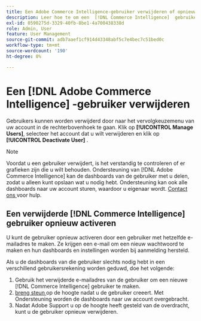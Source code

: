 ```yaml
---
title: Een Adobe Commerce Intelligence-gebruiker verwijderen of opnieuw activeren
description: Leer hoe te om een  [!DNL Commerce Intelligence]  gebruiker te schrappen.
exl-id: 0590275d-3329-40fb-8be1-4a700438338d
role: Admin, User
feature: User Management
source-git-commit: adb7aaef1cf914d43348abf5c7e4bec7c51bed0c
workflow-type: tm+mt
source-wordcount: '190'
ht-degree: 0%

---
```


# Een [!DNL Adobe Commerce Intelligence] -gebruiker verwijderen

Gebruikers kunnen worden verwijderd door naar het vervolgkeuzemenu van uw account in de rechterbovenhoek te gaan. Klik op **[!UICONTROL Manage Users]**, selecteer het account dat u wilt verwijderen en klik op **[!UICONTROL Deactivate User]** .

>[!NOTE]
>
>Voordat u een gebruiker verwijdert, is het verstandig te controleren of er grafieken zijn die u wilt behouden. Ondersteuning van [!DNL Adobe Commerce Intelligence] kan de dashboards van de gebruiker met u delen, zodat u alleen kunt opslaan wat u nodig hebt. Ondersteuning kan ook alle dashboards naar uw account sturen, waardoor u eigenaar wordt. [ Contact ons ](../../guide-overview.md#Submitting-a-Support-Ticket) voor hulp.

## Een verwijderde [!DNL Commerce Intelligence] gebruiker opnieuw activeren

U kunt de gebruiker opnieuw activeren door een gebruiker met hetzelfde e-mailadres te maken. Ze krijgen een e-mail om een nieuw wachtwoord te maken en hun dashboards en instellingen worden bij aanmelding hersteld.

Als u de dashboards van die gebruiker slechts nodig hebt in een verschillend gebruikersrekening worden geduwd, doe het volgende:

1. Gebruik het verwijderde e-mailadres van de gebruiker om een nieuwe [!DNL Commerce Intelligence] gebruiker te maken.
1. [ breng steun ](https://experienceleague.adobe.com/docs/commerce-knowledge-base/kb/troubleshooting/miscellaneous/mbi-service-policies.html?lang=nl-NL) op de hoogte nadat u de gebruiker creeert. Met Ondersteuning worden de dashboards naar uw account overgebracht.
1. Nadat Adobe Support u op de hoogte heeft gesteld van de overdracht, kunt u de gebruiker opnieuw verwijderen.
